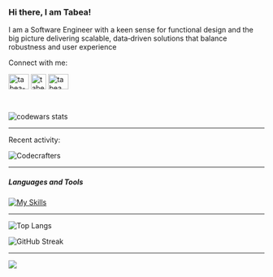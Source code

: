 ### Hi there, I am Tabea!

I am a Software Engineer with a keen sense for functional design and the big picture
delivering scalable, data‐driven solutions that balance robustness and user experience

Connect with me:
<p align="left">
<a href="https://linkedin.com/in/tabea-schneider" target="blank"><img align="center" src="https://raw.githubusercontent.com/rahuldkjain/github-profile-readme-generator/master/src/images/icons/Social/linked-in-alt.svg" alt="tabea-schneider" height="30" width="40" /></a>
<a href="https://www.codewars.com/users/abeatnik" target="blank"><img align="center" src="https://uploads-ssl.webflow.com/62e95dddfb380a0e61193e7d/6363e7db70db732290fa3db6_logo-256.png" alt="tabea-schneider" height="30" width="30" /></a> 
<a href="https://www.hackerrank.com/tabea_k_s" target="blank"><img align="center" src="https://raw.githubusercontent.com/rahuldkjain/github-profile-readme-generator/master/src/images/icons/Social/hackerrank.svg" alt="tabea_k_s" height="30" width="40" /></a>
</p>
<br>

![codewars stats](https://www.codewars.com/users/abeatnik/badges/small)

---

Recent activity:

![Codecrafters](https://backend.codecrafters.io/progress/dns-server/673a3fce-c8ee-4f6b-9cc2-15b3acf2d0fc)

---

##### Languages and Tools
[![My Skills](https://skillicons.dev/icons?i=typescript,javascript,python,haskell,rust,go,scala,java,regex,nextjs,react,nodejs,expressjs,redux,prisma,hibernate,postgresql,mongodb,rabbitmq,redis,kafka,git,jest,docker,azure,vscode,vim,prometheus,grafana&theme=dark&perline=15)]((https://skillicons.dev))
***
![Top Langs](https://github-readme-stats.vercel.app/api/top-langs/?username=databfnk&layout=compact&bg_color=00000000&hide=javascript,css,handlebars,html)


![GitHub Streak](https://github-readme-stats.vercel.app/api?username=databfnk&theme=gotham)

***

![](https://komarev.com/ghpvc/?username=databfnk&color=yellowgreen&style=flat-square)

<!--
**databfnk/databfnk** is a ✨ _special_ ✨ repository because its `README.md` (this file) appears on your GitHub profile.

Here are some ideas to get you started:

- 🔭 I’m currently working on ...
- 🌱 I’m currently learning ...
- 👯 I’m looking to collaborate on ...
- 🤔 I’m looking for help with ...
- 💬 Ask me about ...
- 📫 How to reach me: ...
- 😄 Pronouns: ...
- ⚡ Fun fact: ...
-->


